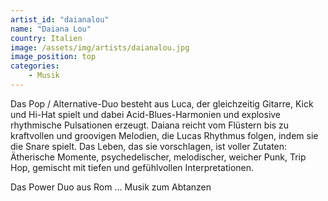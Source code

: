 ```yaml
---
artist_id: "daianalou"
name: "Daiana Lou"
country: Italien
image: /assets/img/artists/daianalou.jpg
image_position: top
categories:
    - Musik
---
```

Das Pop / Alternative-Duo besteht aus Luca, der gleichzeitig Gitarre, Kick und Hi-Hat spielt und dabei Acid-Blues-Harmonien und explosive rhythmische Pulsationen erzeugt. Daiana reicht vom Flüstern bis zu kraftvollen und groovigen Melodien, die Lucas Rhythmus folgen, indem sie die Snare spielt. Das Leben, das sie vorschlagen, ist voller Zutaten: Ätherische Momente, psychedelischer, melodischer, weicher Punk, Trip Hop, gemischt mit tiefen und gefühlvollen Interpretationen.

Das Power Duo aus Rom ... Musik zum Abtanzen